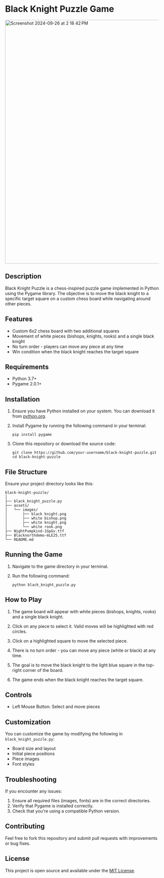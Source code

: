 # Black Knight Puzzle Game
<img width="798" alt="Screenshot 2024-09-26 at 2 18 42 PM" src="https://github.com/user-attachments/assets/0687887a-bbc7-4af9-8423-cedc25594d5f">

## Description

Black Knight Puzzle is a chess-inspired puzzle game implemented in Python using the Pygame library. The objective is to move the black knight to a specific target square on a custom chess board while navigating around other pieces.

## Features

- Custom 6x2 chess board with two additional squares
- Movement of white pieces (bishops, knights, rooks) and a single black knight
- No turn order - players can move any piece at any time
- Win condition when the black knight reaches the target square

## Requirements

- Python 3.7+
- Pygame 2.0.1+

## Installation

1. Ensure you have Python installed on your system. You can download it from [python.org](https://www.python.org/downloads/).

2. Install Pygame by running the following command in your terminal:
   ```
   pip install pygame
   ```

3. Clone this repository or download the source code:
   ```
   git clone https://github.com/your-username/black-knight-puzzle.git
   cd black-knight-puzzle
   ```

## File Structure

Ensure your project directory looks like this:

```
black-knight-puzzle/
│
├── black_knight_puzzle.py
├── assets/
│   └── images/
│       ├── black knight.png
│       ├── white bishop.png
│       ├── white knight.png
│       └── white rook.png
├── NightPumpkind-1GpGv.ttf
├── Blacknorthdemo-mLE25.ttf
└── README.md
```

## Running the Game

1. Navigate to the game directory in your terminal.

2. Run the following command:
   ```
   python black_knight_puzzle.py
   ```

## How to Play

1. The game board will appear with white pieces (bishops, knights, rooks) and a single black knight.

2. Click on any piece to select it. Valid moves will be highlighted with red circles.

3. Click on a highlighted square to move the selected piece.

4. There is no turn order - you can move any piece (white or black) at any time.

5. The goal is to move the black knight to the light blue square in the top-right corner of the board.

6. The game ends when the black knight reaches the target square.

## Controls

- Left Mouse Button: Select and move pieces

## Customization

You can customize the game by modifying the following in `black_knight_puzzle.py`:

- Board size and layout
- Initial piece positions
- Piece images
- Font styles

## Troubleshooting

If you encounter any issues:

1. Ensure all required files (images, fonts) are in the correct directories.
2. Verify that Pygame is installed correctly.
3. Check that you're using a compatible Python version.

## Contributing

Feel free to fork this repository and submit pull requests with improvements or bug fixes.

## License

This project is open source and available under the [MIT License](https://opensource.org/licenses/MIT).
